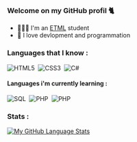 ### Welcome on my GitHub profil 🐈


- 👨🏼‍🎓 I'm an [ETML](https://etml.ch) student
- 🔭 I love devlopment and programmation
  
### Languages that I know :
<p align ="left"> 
  <img alt="HTML5" src="https://img.shields.io/badge/html5%20-%23E34F26.svg?&style=for-the-badge&logo=html5&logoColor=white"/>&nbsp;
  <img alt="CSS3" src="https://img.shields.io/badge/css3%20-%231572B6.svg?&style=for-the-badge&logo=css3&logoColor=white"/>&nbsp;
  <img alt="C#" src="https://img.shields.io/badge/c%23%20-%23239120.svg?&style=for-the-badge&logo=c-sharp&logoColor=white"/>&nbsp;
</p>

#### Languages i'm currently learning  :
<p align="left">
  <img alt="SQL" src="https://img.shields.io/badge/-SQL-4479A1?style=for-the-badge&logo=MySQL&logoColor=white"/>&nbsp;
  <img alt="PHP" src="https://img.shields.io/badge/PHP-777BB4?style=for-the-badge&logo=php&logoColor=white"/>&nbsp;
  <img alt="PHP" src="https://img.shields.io/badge/C%2B%2B-00599C?style=for-the-badge&logo=c%2B%2B&logoColor=white"/>&nbsp;
</p>

### Stats : 
[![My GitHub Language Stats](https://github-readme-stats.vercel.app/api/top-langs/?username=KevAvd&langs_count=5&theme=tokyonight)]()
